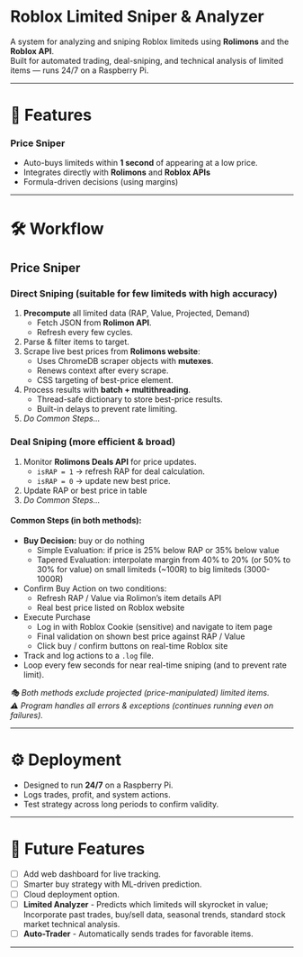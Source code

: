 # Roblox Limited Sniper & Analyzer

A system for analyzing and sniping Roblox limiteds using **Rolimons** and the **Roblox API**.  
Built for automated trading, deal-sniping, and technical analysis of limited items — runs 24/7 on a Raspberry Pi.  

---

# 📌 Features

### Price Sniper
- Auto-buys limiteds within **1 second** of appearing at a low price.  
- Integrates directly with **Rolimons** and **Roblox APIs**
- Formula-driven decisions (using margins)

---

# 🛠 Workflow


## Price Sniper

### Direct Sniping (suitable for few limiteds with high accuracy)
1. **Precompute** all limited data (RAP, Value, Projected, Demand)   
   - Fetch JSON from **Rolimon API**.
   - Refresh every few cycles.
3. Parse & filter items to target.  
5. Scrape live best prices from **Rolimons website**:  
   - Uses ChromeDB scraper objects with **mutexes**.  
   - Renews context after every scrape.  
   - CSS targeting of best-price element.  
6. Process results with **batch + multithreading**.  
   - Thread-safe dictionary to store best-price results.  
   - Built-in delays to prevent rate limiting.
7. *Do Common Steps...*  

### Deal Sniping (more efficient & broad)
1. Monitor **Rolimons Deals API** for price updates.  
   - `isRAP = 1` → refresh RAP for deal calculation.  
   - `isRAP = 0` → update new best price.  
2. Update RAP or best price in table
3. *Do Common Steps...*

#### Common Steps (in both methods):
 +  **Buy Decision:** buy or do nothing
    - Simple Evaluation: if price is 25% below RAP or 35% below value
    - Tapered Evaluation: interpolate margin from 40% to 20% (or 50% to 30% for value) on small limiteds (~100R) to big limiteds (3000-1000R)
 +  Confirm Buy Action on two conditions:
    - Refresh RAP / Value via Rolimon’s item details API
    - Real best price listed on Roblox website
 +  Execute Purchase
    - Log in with Roblox Cookie (sensitive) and navigate to item page
    - Final validation on shown best price against RAP / Value
    - Click buy / confirm buttons on real-time Roblox site
 +  Track and log actions to a `.log` file.
 +  Loop every few seconds for near real-time sniping (and to prevent rate limit).

*🎭 Both methods exclude projected (price-manipulated) limited items.<br>
⚠️ Program handles all errors & exceptions (continues running even on failures).*

---

# ⚙️ Deployment

- Designed to run **24/7** on a Raspberry Pi.  
- Logs trades, profit, and system actions.
- Test strategy across long periods to confirm validity.  

---

# 🚧 Future Features
- [ ] Add web dashboard for live tracking.  
- [ ] Smarter buy strategy with ML-driven prediction.  
- [ ] Cloud deployment option.
- [ ] **Limited Analyzer** - Predicts which limiteds will skyrocket in value; Incorporate past trades, buy/sell data, seasonal trends, standard stock market technical analysis.
- [ ] **Auto-Trader** - Automatically sends trades for favorable items.

---

#
